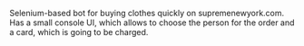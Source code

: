 Selenium-based bot for buying clothes quickly on supremenewyork.com. Has a small console UI, which allows to choose the person for the order and a card, which is going to be charged. 
